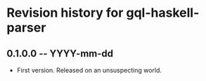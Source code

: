 # Revision history for gql-haskell-parser

## 0.1.0.0 -- YYYY-mm-dd

* First version. Released on an unsuspecting world.
